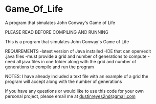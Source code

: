 # Game_Of_Life
A program that simulates John Conway's Game of Life

PLEASE READ BEFORE COMPILING AND RUNNING

This is a program that simulates John Conway's Game of Life

REQUIREMENTS
-latest version of Java installed
-IDE that can open/edit .java files
-must provide a grid and number of generations to compute
-need all java files in one folder along with the grid and number of generations to compile and run the program


NOTES:
I have already included a text file with an example of a grid the program will accept along with the number of generations


If you have any questions or would like to use this code for your own personal project, please email me at dustinreyes2nd@gmail.com
